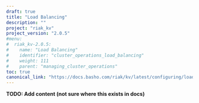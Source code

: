```yaml
---
draft: true
title: "Load Balancing"
description: ""
project: "riak_kv"
project_version: "2.0.5"
#menu:
#  riak_kv-2.0.5:
#    name: "Load Balancing"
#    identifier: "cluster_operations_load_balancing"
#    weight: 111
#    parent: "managing_cluster_operations"
toc: true
canonical_link: "https://docs.basho.com/riak/kv/latest/configuring/load-balancing-proxy"
---
```


**TODO: Add content (not sure where this exists in docs)**
